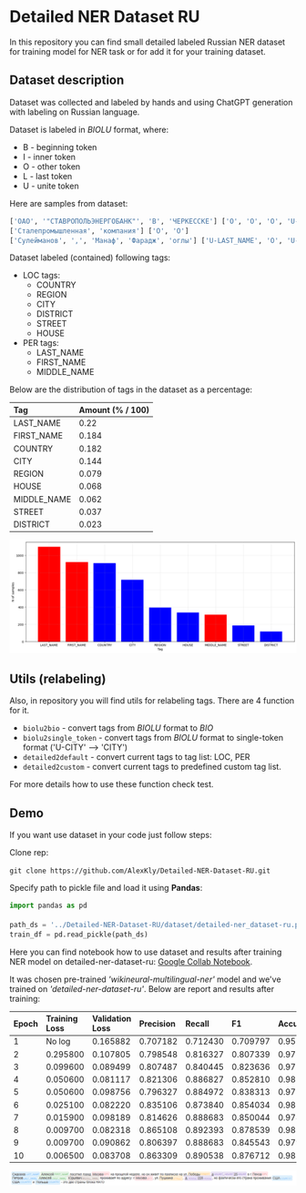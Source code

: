 # Detailed NER Dataset RU

In this repository you can find small detailed labeled Russian NER dataset for training model for NER task or for 
add it for your training dataset.

## Dataset description
Dataset was collected and labeled by hands and using ChatGPT generation with labeling on Russian language.

Dataset is labeled in *BIOLU* format, where:
* B - beginning token
* I - inner token
* O - other token
* L - last token
* U - unite token

Here are samples from dataset:
```Python
['ОАО', '"СТАВРОПОЛЬЭНЕРГОБАНК"', 'В', 'ЧЕРКЕССКЕ'] ['O', 'O', 'O', 'U-CITY']
['Сталепромышленная', 'компания'] ['O', 'O']
['Сулейманов', ',', 'Манаф', 'Фарадж', 'оглы'] ['U-LAST_NAME', 'O', 'U-FIRST_NAME', 'B-MIDDLE_NAME', 'L-MIDDLE_NAME']
```

Dataset labeled (contained) following tags:
* LOC tags:
    * COUNTRY
    * REGION
    * CITY
    * DISTRICT
    * STREET
    * HOUSE
* PER tags:
    * LAST_NAME
    * FIRST_NAME
    * MIDDLE_NAME

Below are the distribution of tags in the dataset as a percentage:

| Tag         | Amount (% / 100) |
|:------------|:-----------------|
| LAST_NAME   | 0.22             |
| FIRST_NAME  | 0.184            |
| COUNTRY     | 0.182            |
| CITY        | 0.144            |
| REGION      | 0.079            |
| HOUSE       | 0.068            |
| MIDDLE_NAME | 0.062            |
| STREET      | 0.037            |
| DISTRICT    | 0.023            |

![Tag distribution](img/dist.png "Tag distribution")


## Utils (relabeling)
Also, in repository you will find utils for relabeling tags. There are 4 function for it.

* `biolu2bio` - convert tags from *BIOLU* format to *BIO*
* `biolu2single_token` - convert tags from *BIOLU* format to single-token format ('U-CITY' --> 'CITY') 
* `detailed2default` - convert current tags to tag list: LOC, PER
* `detailed2custom` - convert current tags to predefined custom tag list.

For more details how to use these function check test.

## Demo
If you want use dataset in your code just follow steps:

Clone rep:

`git clone https://github.com/AlexKly/Detailed-NER-Dataset-RU.git`

Specify path to pickle file and load it using **Pandas**:

```Python
import pandas as pd

path_ds = '../Detailed-NER-Dataset-RU/dataset/detailed-ner_dataset-ru.pickle'
train_df = pd.read_pickle(path_ds)
```

Here you can find notebook how to use dataset and results after training NER model on detailed-ner-dataset-ru: 
[Google Collab Notebook](https://colab.research.google.com/drive/1_60NwT_LwaZ3od3RLflAx13yztQGdG-R?usp=sharing).

It was chosen pre-trained *'wikineural-multilingual-ner'* model and we've trained on *'detailed-ner-dataset-ru'*. Below 
are report and results after training:

| Epoch | Training Loss | Validation Loss | Precision | Recall   | F1       | Accuracy |
|:------|:--------------|:----------------|:----------|:---------|:---------|:---------|
| 1     | No log        | 0.165882        | 0.707182  | 0.712430 | 0.709797 | 0.957667 |
| 2     | 0.295800      | 0.107805        | 0.798548  | 0.816327 | 0.807339 | 0.971415 |
| 3     | 0.099600      | 0.089499        | 0.807487  | 0.840445 | 0.823636 | 0.977472 |
| 4     | 0.050600      | 0.081117        | 0.821306  | 0.886827 | 0.852810 | 0.981828 |
| 5     | 0.050600      | 0.098756        | 0.796327  | 0.884972 | 0.838313 | 0.975430 |
| 6     | 0.025100      | 0.082220        | 0.835106  | 0.873840 | 0.854034 | 0.981556 |
| 7     | 0.015900      | 0.098189        | 0.814626  | 0.888683 | 0.850044 | 0.978833 |
| 8     | 0.009700      | 0.082318        | 0.865108  | 0.892393 | 0.878539 | 0.983666 |
| 9     | 0.009700      | 0.090862        | 0.806397  | 0.888683 | 0.845543 | 0.979446 |
| 10    | 0.006500      | 0.083708        | 0.863309  | 0.890538 | 0.876712 | 0.983462 |

![Result of prediction](img/res_pred.png "Result of prediction")
